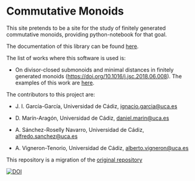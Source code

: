 # Commutative Monoids

This site pretends to be a site for the study of finitely generated commutative monoids, providing python-notebook for that goal.

The documentation of this library can be found <a href='./Documentation.ipynb'>here</a>.

The list of works where this software is used is:
* On divisor-closed submonoids and minimal distances in finitely generated monoids (https://doi.org/10.1016/j.jsc.2018.06.008). The examples of this work are [here](https://nbviewer.jupyter.org/urls/bitbucket.org/juan_ignacio_garcia_garcia/integersmithnormalformandapplications/raw/fe032b5b6637a36690be164b27594f63405a9f7e/integerSmithNormalFormAndApplications.ipynb).

The contributors to this project are:

* J. I. García-García, Universidad de Cádiz, ignacio.garcia@uca.es

* D. Marín-Aragón, Universidad de Cádiz, daniel.marin@uca.es

* A. Sánchez-Roselly Navarro, Universidad de Cádiz, alfredo.sanchez@uca.es

* A. Vigneron-Tenorio, Universidad de Cádiz, alberto.vigneron@uca.es

This repository is a migration of the <a href='https://bitbucket.org/juan_ignacio_garcia_garcia/commutativemonoids/'> original repository </a>

[![DOI](https://zenodo.org/badge/DOI/10.5281/zenodo.3237400.svg)](https://doi.org/10.5281/zenodo.3237400)


            
